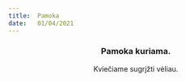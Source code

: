 ```yaml
---
title:  Pamoka
date:   01/04/2021
---
```


### <center>Pamoka kuriama.</center>
<center>Kviečiame sugrįžti vėliau.</center>